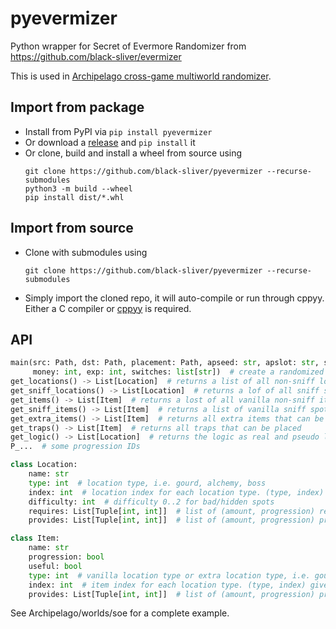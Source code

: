 # pyevermizer

Python wrapper for Secret of Evermore Randomizer from
https://github.com/black-sliver/evermizer

This is used in [Archipelago cross-game multiworld randomizer](https://github.com/ArchipelagoMW/Archipelago).

## Import from package

* Install from PyPI via `pip install pyevermizer`
* Or download a [release](https://github.com/black-sliver/pyevermizer/releases) and `pip install` it
* Or clone, build and install a wheel from source using
  ```
  git clone https://github.com/black-sliver/pyevermizer --recurse-submodules
  python3 -m build --wheel
  pip install dist/*.whl
  ```

## Import from source

* Clone with submodules using
  ```
  git clone https://github.com/black-sliver/pyevermizer --recurse-submodules
  ```
* Simply import the cloned repo, it will auto-compile or run through cppyy.
  Either a C compiler or [cppyy](https://pypi.org/project/cppyy/) is required.

## API

```python
main(src: Path, dst: Path, placement: Path, apseed: str, apslot: str, seed: int, flags: str,
     money: int, exp: int, switches: list[str])  # create a randomized rom
get_locations() -> List[Location]  # returns a list of all non-sniff locations
get_sniff_locations() -> List[Location]  # returns a lof of all sniff spots
get_items() -> List[Item]  # returns a lost of all vanilla non-sniff items
get_sniff_items() -> List[Item]  # returns a list of vanilla sniff spot items
get_extra_items() -> List[Item]  # returns all extra items that can be placed, but are not vanilla
get_traps() -> List[Item]  # returns all traps that can be placed
get_logic() -> List[Location]  # returns the logic as real and pseudo locations for all locations that provide progress
P_...  # some progression IDs

class Location:
    name: str
    type: int  # location type, i.e. gourd, alchemy, boss
    index: int  # location index for each location type. (type, index) gives a unique ID
    difficulty: int  # difficulty 0..2 for bad/hidden spots
    requires: List[Tuple[int, int]]  # list of (amount, progression) required to reach the spot
    provides: List[Tuple[int, int]]  # list of (amount, progression) provided by reaching the spot

class Item:
    name: str
    progression: bool
    useful: bool
    type: int  # vanilla location type or extra location type, i.e. gourd, alchemy, boss, trap
    index: int  # item index for each location type. (type, index) gives a unique ID
    provides: List[Tuple[int, int]]  # list of (amount, progression) provided by obtaining the item
```

See Archipelago/worlds/soe for a complete example.
